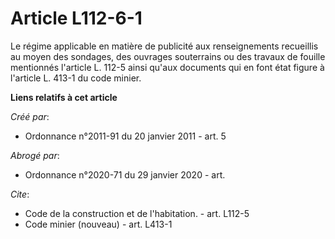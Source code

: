# Article L112-6-1

Le régime applicable en matière de publicité aux renseignements recueillis au moyen des sondages, des ouvrages souterrains ou
des travaux de fouille mentionnés l'article L. 112-5 ainsi qu'aux documents qui en font état figure à l'article L. 413-1 du
code minier.

**Liens relatifs à cet article**

_Créé par_:

  - Ordonnance n°2011-91 du 20 janvier 2011 - art. 5

_Abrogé par_:

  - Ordonnance n°2020-71 du 29 janvier 2020 - art.

_Cite_:

  - Code de la construction et de l'habitation. - art. L112-5
  - Code minier (nouveau) - art. L413-1
